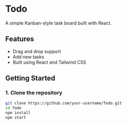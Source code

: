 # Todo

A simple Kanban-style task board built with React.

## Features

-  Drag and drop support
-  Add new tasks
-  Built using React and Tailwind CSS

## Getting Started

### 1. Clone the repository

```bash
git clone https://github.com/your-username/Todo.git
cd Todo
npm install
npm start
```
